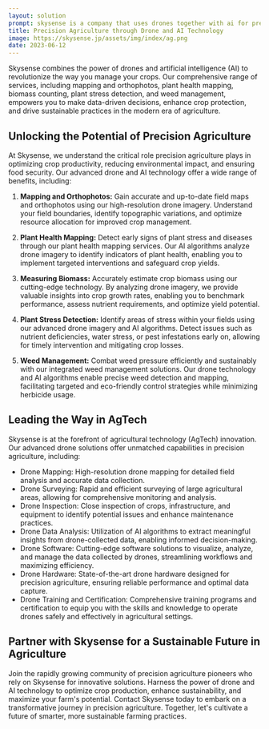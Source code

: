 ```yaml
---
layout: solution
prompt: skysense is a company that uses drones together with ai for precision agriculture. we offer services like mapping and orthophotos, plant health mapping, biomass counting, finding plant stress, benchmarking growth rates, generate surface models, plant counting, plant detection, plant disease detection, and weed management. write a landing page for this. make sure to include keywords like precision agriculture, crop protection, sustainability, agtech, agriculture technology, drone mapping, drone surveying, drone inspection, drone data analysis, drone software, drone hardware, drone training, drone certification, precision agriculture drones, precision agriculture surveying, precision agriculture inspection, precision agriculture data analysis, precision agriculture software, precision agriculture hardware, precision agriculture training, precision agriculture certification
title: Precision Agriculture through Drone and AI Technology
image: https://skysense.jp/assets/img/index/ag.png
date: 2023-06-12
---
```


Skysense combines the power of drones and artificial intelligence (AI) to revolutionize the way you manage your crops. Our comprehensive range of services, including mapping and orthophotos, plant health mapping, biomass counting, plant stress detection, and weed management, empowers you to make data-driven decisions, enhance crop protection, and drive sustainable practices in the modern era of agriculture.

## Unlocking the Potential of Precision Agriculture

At Skysense, we understand the critical role precision agriculture plays in optimizing crop productivity, reducing environmental impact, and ensuring food security. Our advanced drone and AI technology offer a wide range of benefits, including:

1. **Mapping and Orthophotos:** Gain accurate and up-to-date field maps and orthophotos using our high-resolution drone imagery. Understand your field boundaries, identify topographic variations, and optimize resource allocation for improved crop management.

2. **Plant Health Mapping:** Detect early signs of plant stress and diseases through our plant health mapping services. Our AI algorithms analyze drone imagery to identify indicators of plant health, enabling you to implement targeted interventions and safeguard crop yields.

3. **Measuring Biomass:** Accurately estimate crop biomass using our cutting-edge technology. By analyzing drone imagery, we provide valuable insights into crop growth rates, enabling you to benchmark performance, assess nutrient requirements, and optimize yield potential.

4. **Plant Stress Detection:** Identify areas of stress within your fields using our advanced drone imagery and AI algorithms. Detect issues such as nutrient deficiencies, water stress, or pest infestations early on, allowing for timely intervention and mitigating crop losses.

5. **Weed Management:** Combat weed pressure efficiently and sustainably with our integrated weed management solutions. Our drone technology and AI algorithms enable precise weed detection and mapping, facilitating targeted and eco-friendly control strategies while minimizing herbicide usage.

## Leading the Way in AgTech

Skysense is at the forefront of agricultural technology (AgTech) innovation. Our advanced drone solutions offer unmatched capabilities in precision agriculture, including:

- Drone Mapping: High-resolution drone mapping for detailed field analysis and accurate data collection.
- Drone Surveying: Rapid and efficient surveying of large agricultural areas, allowing for comprehensive monitoring and analysis.
- Drone Inspection: Close inspection of crops, infrastructure, and equipment to identify potential issues and enhance maintenance practices.
- Drone Data Analysis: Utilization of AI algorithms to extract meaningful insights from drone-collected data, enabling informed decision-making.
- Drone Software: Cutting-edge software solutions to visualize, analyze, and manage the data collected by drones, streamlining workflows and maximizing efficiency.
- Drone Hardware: State-of-the-art drone hardware designed for precision agriculture, ensuring reliable performance and optimal data capture.
- Drone Training and Certification: Comprehensive training programs and certification to equip you with the skills and knowledge to operate drones safely and effectively in agricultural settings.

## Partner with Skysense for a Sustainable Future in Agriculture

Join the rapidly growing community of precision agriculture pioneers who rely on Skysense for innovative solutions. Harness the power of drone and AI technology to optimize crop production, enhance sustainability, and maximize your farm's potential. Contact Skysense today to embark on a transformative journey in precision agriculture. Together, let's cultivate a future of smarter, more sustainable farming practices.